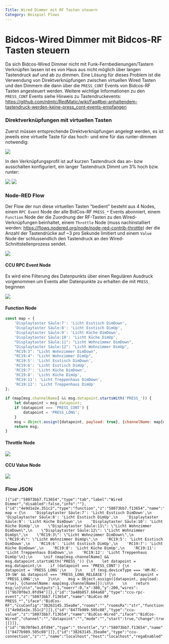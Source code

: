 ```yaml
---
Title: Wired Dimmer mit RF Tasten steuern
Category: Beispiel Flows
---
```


# Bidcos-Wired Dimmer mit Bidcos-RF Tasten steuern

Da sich Bidcos-Wired Dimmer nicht mit Funk-Fernbedienungen/Tastern Verknüpfen lassen ist es von Haus aus nicht möglich über langen Tastendruck auf und ab zu dimmen. Eine Lösung für dieses Problem ist die Verwendung von Direktverknüpfungen zwischen virtuellen Wired Tasten und den Dimmern die dann über die `PRESS_CONT` Events von Bidcos-RF Tasten angesteuert werden. Weitere wichtige Informationen zu den `PRESS_CONT` Events siehe Hinweis zu Tastendruckevents: https://github.com/rdmtc/RedMatic/wiki/Faq#bei-anhaltendem-tastendruck-werden-keine-press_cont-events-empfangen


### Direktverknüpfungen mit virtuellen Tasten

Zuerst müssen entsprechende Direktverknüpfungen angelegt werden, es ist jeweils eine virtuelle Taste für das hoch- und eine für das runter-dimmen notwendig:

![](images/wired-dim-1.png)

In den Verknüpfungsprofil ist auf kurzen Tastendruck das an- bzw ausschalten konfiguriert, ein langer Tastendruck Dimmt um 3% hoch bzw. runter:

![](images/wired-dim-2.png)
![](images/wired-dim-3.png)

### Node-RED Flow

Der Flow der nun diese virtuellen Tasten "bedient" besteht aus 4 Nodes, einem `RPC Event` Node der alle BidCos-RF `PRESS_*` Events abonniert, einem `Function` Node der die Zuordnung der RF-Tasten zu den Wired-Verknüpfungen beinhaltet, einem `Throttle` Node (muss nachinstalliert werden: https://flows.nodered.org/node/node-red-contrib-throttle) der die Anzahl der Tastendrücke auf ~3 pro Sekunde limitiert und einem `Value` Node der schlussendlich den Tastendruck an den Wired-Schnittstellenprozess sendet.

![](images/wired-dim-4.png)

#### CCU RPC Event Node

Es wird eine Filterung des Datenpunkts über einen Regulären Ausdruck vorgenommen um Events aller Datenpunkte zu erhalten die mit `PRESS_` beginnen

![](images/wired-dim-5.png)

#### Function Node

```Javascript
const map = {
    'Displaytaster Säule:7': 'Licht Esstisch DimDown',
    'Displaytaster Säule:8': 'Licht Esstisch DimUp',
    'Displaytaster Säule:9': 'Licht Küche DimDown',
    'Displaytaster Säule:10': 'Licht Küche DimUp',
    "Displaytaster Säule:11": "Licht Wohnzimmer DimDown",
    "Displaytaster Säule:12": "Licht Wohnzimmer DimUp",
    "RC19:3": "Licht Wohnzimmer DimDown",
    "RC19:4": "Licht Wohnzimmer DimUp",
    'RC19:5': 'Licht Esstisch DimDown',
    'RC19:6': 'Licht Esstisch DimUp',
    'RC19:7': 'Licht Küche DimDown',
    'RC19:8': 'Licht Küche DimUp',
    'RC19:11': 'Licht Treppenhaus DimDown',
    'RC19:12': 'Licht Treppenhaus DimUp'
};
     
if (map[msg.channelName] && msg.datapoint.startsWith('PRESS_')) {
    let datapoint = msg.datapoint;
    if (datapoint === 'PRESS_CONT') {
        datapoint = 'PRESS_LONG';
    }
    msg = Object.assign({datapoint, payload: true}, {channelName: map[msg.channelName]});
    return msg;
}
```

#### Throttle Node

![](images/wired-dim-6.png)

#### CCU Value Node 

![](images/wired-dim-7.png)

### Flow JSON

```
[{"id":"58073bb7.f13654","type":"tab","label":"Wired Dimmer","disabled":false,"info":""},{"id":"4e9d1e2e.351c2","type":"function","z":"58073bb7.f13654","name":"Mapping","func":"const map = {\n    'Displaytaster Säule:7': 'Licht Esstisch DimDown',\n    'Displaytaster Säule:8': 'Licht Esstisch DimUp',\n    'Displaytaster Säule:9': 'Licht Küche DimDown',\n    'Displaytaster Säule:10': 'Licht Küche DimUp',\n    \"Displaytaster Säule:11\": \"Licht Wohnzimmer DimDown\",\n    \"Displaytaster Säule:12\": \"Licht Wohnzimmer DimUp\",\n    \"RC19:3\": \"Licht Wohnzimmer DimDown\",\n    \"RC19:4\": \"Licht Wohnzimmer DimUp\",\n    'RC19:5': 'Licht Esstisch DimDown',\n    'RC19:6': 'Licht Esstisch DimUp',\n    'RC19:7': 'Licht Küche DimDown',\n    'RC19:8': 'Licht Küche DimUp',\n    'RC19:11': 'Licht Treppenhaus DimDown',\n    'RC19:12': 'Licht Treppenhaus DimUp'\n};\n     \nif (map[msg.channelName] && msg.datapoint.startsWith('PRESS_')) {\n    let datapoint = msg.datapoint;\n    if (datapoint === 'PRESS_CONT') {\n        datapoint = 'PRESS_LONG';\n    }\n    if (msg.deviceType === 'HM-RC-19-SW' && datapoint === 'PRESS_LONG_RELEASE') {\n        datapoint = 'PRESS_LONG';\n    }\n\n    msg = Object.assign({datapoint, payload: true}, {channelName: map[msg.channelName]});\n\n    \n    return msg;\n}\n\n","outputs":1,"noerr":0,"x":380,"y":200,"wires":[["9b70f0e3.0fd94"]]},{"id":"3a48b857.604a68","type":"ccu-rpc-event","z":"58073bb7.f13654","name":"BidCos-RF PRESS_*","iface":"BidCos-RF","ccuConfig":"38263145.35ea0e","rooms":"","roomsRx":"str","functions":"","functionsRx":"str","device":"","deviceRx":"str","deviceName":"","deviceNameRx":"str","deviceType":"","deviceTypeRx":"str","channel":"","channelRx":"str","channelName":"","channelNameRx":"str","channelType":"","channelTypeRx":"str","datapoint":"^PRESS_.*","datapointRx":"re","change":false,"working":false,"cache":false,"topic":"${CCU}/${Interface}/${channelName}/${datapoint}","x":250,"y":140,"wires":[["4e9d1e2e.351c2"]]},{"id":"8477b989.505c08","type":"ccu-value","z":"58073bb7.f13654","name":"BidCos-Wired","iface":"BidCos-Wired","channel":"","datapoint":"","mode":"","start":true,"change":true,"cache":false,"on":0,"onType":"undefined","ramp":0,"rampType":"undefined","working":false,"ccuConfig":"38263145.35ea0e","topic":"${CCU}/${Interface}/${channel}/${datapoint}","x":620,"y":320,"wires":[[]]},{"id":"9b70f0e3.0fd94","type":"_throttle","z":"58073bb7.f13654","name":"","nbWaitUnits":"300","waitUnits":"milliseconds","leading":true,"trailing":false,"x":490,"y":260,"wires":[["8477b989.505c08"]]},{"id":"38263145.35ea0e","type":"ccu-connection","z":"","name":"localhost","host":"localhost","regaEnabled":true,"bcrfEnabled":true,"iprfEnabled":true,"virtEnabled":true,"bcwiEnabled":true,"cuxdEnabled":false,"regaPoll":true,"regaInterval":"30","rpcPingTimeout":"60","rpcInitAddress":"127.0.0.1","rpcServerHost":"127.0.0.1","rpcBinPort":"2047","rpcXmlPort":"2048","contextStore":""}]
```
